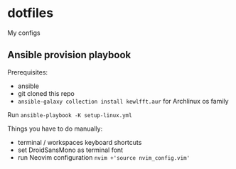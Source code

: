 # dotfiles

My configs

## Ansible provision playbook
Prerequisites:
* ansible
* git cloned this repo
* `ansible-galaxy collection install kewlfft.aur` for Archlinux os family

Run `ansible-playbook -K setup-linux.yml`

Things you have to do manually:
* terminal / workspaces keyboard shortcuts
* set DroidSansMono as terminal font
* run Neovim configuration `nvim +'source nvim_config.vim'`
